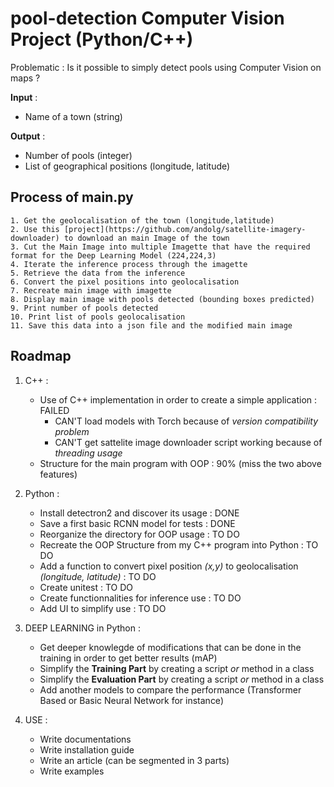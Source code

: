 # pool-detection Computer Vision Project (Python/C++)

Problematic : Is it possible to simply detect pools using Computer Vision on maps ?

**Input** : 
- Name of a town (string)

**Output** : 
- Number of pools (integer)
- List of geographical positions (longitude, latitude)


## Process of main.py

    1. Get the geolocalisation of the town (longitude,latitude)
    2. Use this [project](https://github.com/andolg/satellite-imagery-downloader) to download an main Image of the town 
    3. Cut the Main Image into multiple Imagette that have the required format for the Deep Learning Model (224,224,3)
    4. Iterate the inference process through the imagette
    5. Retrieve the data from the inference
    6. Convert the pixel positions into geolocalisation 
    7. Recreate main image with imagette
    8. Display main image with pools detected (bounding boxes predicted)
    9. Print number of pools detected
    10. Print list of pools geolocalisation
    11. Save this data into a json file and the modified main image

## Roadmap

1. C++ : 
    - Use of C++ implementation in order to create a simple application : FAILED 
        - CAN'T load models with Torch because of *version compatibility problem* 
        - CAN'T get sattelite image downloader script working because of *threading usage*
    - Structure for the main program with OOP : 90% (miss the two above features)

2. Python : 
    - Install detectron2 and discover its usage : DONE
    - Save a first basic RCNN model for tests : DONE
    - Reorganize the directory for OOP usage : TO DO
    - Recreate the OOP Structure from my C++ program into Python : TO DO
    - Add a function to convert pixel position *(x,y)* to geolocalisation *(longitude, latitude)* : TO DO
    - Create unitest : TO DO
    - Create functionnalities for inference use : TO DO
    - Add UI to simplify use : TO DO

3. DEEP LEARNING in Python : 
    - Get deeper knowlegde of modifications that can be done in the training in order to get better results (mAP)
    - Simplify the **Training Part** by creating a script *or* method in a class
    - Simplify the **Evaluation Part** by creating a script *or* method in a class
    - Add another models to compare the performance (Transformer Based or Basic Neural Network for instance)

4. USE : 
    - Write documentations
    - Write installation guide
    - Write an article (can be segmented in 3 parts)
    - Write examples



